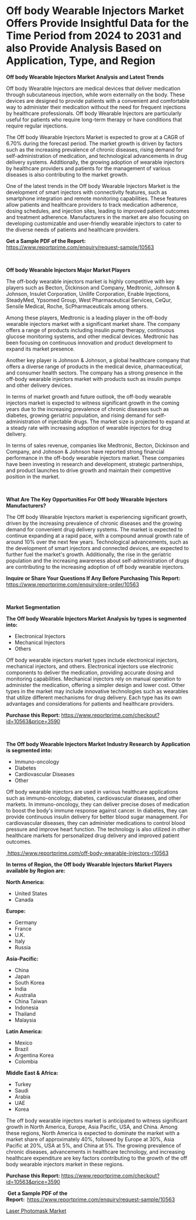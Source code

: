 <p><h1>Off body Wearable Injectors Market Offers Provide Insightful Data for the Time Period from 2024 to 2031 and also Provide Analysis Based on Application, Type, and Region</h1></p><p><strong>Off body Wearable Injectors Market Analysis and Latest Trends</strong></p>
<p><p>Off body Wearable Injectors are medical devices that deliver medication through subcutaneous injection, while worn externally on the body. These devices are designed to provide patients with a convenient and comfortable way to administer their medication without the need for frequent injections by healthcare professionals. Off body Wearable Injectors are particularly useful for patients who require long-term therapy or have conditions that require regular injections.</p><p>The Off body Wearable Injectors Market is expected to grow at a CAGR of 6.70% during the forecast period. The market growth is driven by factors such as the increasing prevalence of chronic diseases, rising demand for self-administration of medication, and technological advancements in drug delivery systems. Additionally, the growing adoption of wearable injectors by healthcare providers and patients for the management of various diseases is also contributing to the market growth.</p><p>One of the latest trends in the Off body Wearable Injectors Market is the development of smart injectors with connectivity features, such as smartphone integration and remote monitoring capabilities. These features allow patients and healthcare providers to track medication adherence, dosing schedules, and injection sites, leading to improved patient outcomes and treatment adherence. Manufacturers in the market are also focusing on developing customizable and user-friendly wearable injectors to cater to the diverse needs of patients and healthcare providers.</p></p>
<p><strong>Get a Sample PDF of the Report:&nbsp;</strong> <a href="https://www.reportprime.com/enquiry/request-sample/10563">https://www.reportprime.com/enquiry/request-sample/10563</a></p>
<p>&nbsp;</p>
<p><strong>Off body Wearable Injectors Major Market Players</strong></p>
<p><p>The off-body wearable injectors market is highly competitive with key players such as Becton, Dickinson and Company, Medtronic, Johnson & Johnson, Insulet Corporation, Unilife Corporation, Enable Injections, SteadyMed, Ypsomed Group, West Pharmaceutical Services, CeQur, Sensile Medical, Roche, ScPharmaceuticals among others.</p><p>Among these players, Medtronic is a leading player in the off-body wearable injectors market with a significant market share. The company offers a range of products including insulin pump therapy, continuous glucose monitoring systems, and other medical devices. Medtronic has been focusing on continuous innovation and product development to expand its market presence.</p><p>Another key player is Johnson & Johnson, a global healthcare company that offers a diverse range of products in the medical device, pharmaceutical, and consumer health sectors. The company has a strong presence in the off-body wearable injectors market with products such as insulin pumps and other delivery devices.</p><p>In terms of market growth and future outlook, the off-body wearable injectors market is expected to witness significant growth in the coming years due to the increasing prevalence of chronic diseases such as diabetes, growing geriatric population, and rising demand for self-administration of injectable drugs. The market size is projected to expand at a steady rate with increasing adoption of wearable injectors for drug delivery.</p><p>In terms of sales revenue, companies like Medtronic, Becton, Dickinson and Company, and Johnson & Johnson have reported strong financial performance in the off-body wearable injectors market. These companies have been investing in research and development, strategic partnerships, and product launches to drive growth and maintain their competitive position in the market.</p></p>
<p>&nbsp;</p>
<p><strong>What Are The Key Opportunities For Off body Wearable Injectors Manufacturers?</strong></p>
<p><p>The Off body Wearable Injectors market is experiencing significant growth, driven by the increasing prevalence of chronic diseases and the growing demand for convenient drug delivery systems. The market is expected to continue expanding at a rapid pace, with a compound annual growth rate of around 10% over the next few years. Technological advancements, such as the development of smart injectors and connected devices, are expected to further fuel the market's growth. Additionally, the rise in the geriatric population and the increasing awareness about self-administration of drugs are contributing to the increasing adoption of off body wearable injectors.</p></p>
<p><strong>Inquire or Share Your Questions If Any Before Purchasing This Report:</strong> <a href="https://www.reportprime.com/enquiry/pre-order/10563">https://www.reportprime.com/enquiry/pre-order/10563</a></p>
<p>&nbsp;</p>
<p><strong>Market Segmentation</strong></p>
<p><strong>The Off body Wearable Injectors Market Analysis by types is segmented into:</strong></p>
<p><ul><li>Electronical Injectors</li><li>Mechanical Injectors</li><li>Others</li></ul></p>
<p><p>Off body wearable injectors market types include electronical injectors, mechanical injectors, and others. Electronical injectors use electronic components to deliver the medication, providing accurate dosing and monitoring capabilities. Mechanical injectors rely on manual operation to administer the medication, offering a simpler design and lower cost. Other types in the market may include innovative technologies such as wearables that utilize different mechanisms for drug delivery. Each type has its own advantages and considerations for patients and healthcare providers.</p></p>
<p><strong>Purchase this Report:&nbsp;</strong><a href="https://www.reportprime.com/checkout?id=10563&price=3590">https://www.reportprime.com/checkout?id=10563&price=3590</a></p>
<p>&nbsp;</p>
<p><strong>The Off body Wearable Injectors Market Industry Research by Application is segmented into:</strong></p>
<p><ul><li>Immuno-oncology</li><li>Diabetes</li><li>Cardiovascular Diseases</li><li>Other</li></ul></p>
<p><p>Off body wearable injectors are used in various healthcare applications such as immuno-oncology, diabetes, cardiovascular diseases, and other markets. In immuno-oncology, they can deliver precise doses of medication to boost the body's immune response against cancer. In diabetes, they can provide continuous insulin delivery for better blood sugar management. For cardiovascular diseases, they can administer medications to control blood pressure and improve heart function. The technology is also utilized in other healthcare markets for personalized drug delivery and improved patient outcomes.</p></p>
<p><a href="https://www.reportprime.com/off-body-wearable-injectors-r10563">&nbsp;https://www.reportprime.com/off-body-wearable-injectors-r10563</a></p>
<p><strong>In terms of Region, the Off body Wearable Injectors Market Players available by Region are:</strong></p>
<p>
    <p> <strong> North America: </strong>
        <ul>
            <li>United States</li>
            <li>Canada</li>
        </ul>
        </p> 
    <p> <strong> Europe: </strong>
        <ul>
            <li>Germany</li>
            <li>France</li>
            <li>U.K.</li>
            <li>Italy</li>
            <li>Russia</li>
        </ul>
        </p> 
    <p> <strong> Asia-Pacific: </strong>
        <ul>
            <li>China</li>
            <li>Japan</li>
            <li>South Korea</li>
            <li>India</li>
            <li>Australia</li>
            <li>China Taiwan</li>
            <li>Indonesia</li>
            <li>Thailand</li>
            <li>Malaysia</li>
        </ul>
        </p> 
    <p> <strong> Latin America: </strong>
        <ul>
            <li>Mexico</li>
            <li>Brazil</li>
            <li>Argentina Korea</li>
            <li>Colombia</li>
        </ul>
        </p> 
    <p> <strong> Middle East & Africa: </strong>
        <ul>
            <li>Turkey</li>
            <li>Saudi</li>
            <li>Arabia</li>
            <li>UAE</li>
            <li>Korea</li>
        </ul>
    </p>
    </p>
<p><p>The off body wearable injectors market is anticipated to witness significant growth in North America, Europe, Asia Pacific, USA, and China. Among these regions, North America is expected to dominate the market with a market share of approximately 40%, followed by Europe at 30%, Asia Pacific at 20%, USA at 5%, and China at 5%. The growing prevalence of chronic diseases, advancements in healthcare technology, and increasing healthcare expenditure are key factors contributing to the growth of the off body wearable injectors market in these regions.</p></p>
<p><strong>Purchase this Report: </strong><a href="https://www.reportprime.com/checkout?id=10563&price=3590">https://www.reportprime.com/checkout?id=10563&price=3590</a></p>
<p>&nbsp;<strong>Get a Sample PDF of the Report:&nbsp;&nbsp;</strong><a href="https://www.reportprime.com/enquiry/request-sample/10563">https://www.reportprime.com/enquiry/request-sample/10563</a></p>
<p><strong></strong></p>
<p><p><a href="https://fearless-okapi-6c8.notion.site/Laser-Photomask-Market-The-Key-To-Successful-Business-Strategy-Forecast-Till-2031-420155536e58459da4550b8034bdc068">Laser Photomask Market</a></p></p>